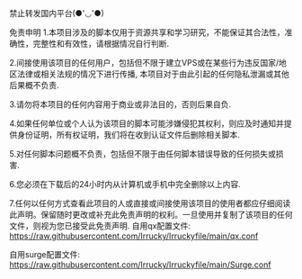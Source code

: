 禁止转发国内平台(●'◡'●)

免责申明
1.本项目涉及的脚本仅用于资源共享和学习研究，不能保证其合法性，准确性，完整性和有效性，请根据情况自行判断.

2.间接使用该项目的任何用户，包括但不限于建立VPS或在某些行为违反国家/地区法律或相关法规的情况下进行传播, 本项目对于由此引起的任何隐私泄漏或其他后果概不负责.

3.请勿将本项目的任何内容用于商业或非法目的，否则后果自负.

4.如果任何单位或个人认为该项目的脚本可能涉嫌侵犯其权利，则应及时通知并提供身份证明，所有权证明，我们将在收到认证文件后删除相关脚本.

5.对任何脚本问题概不负责，包括但不限于由任何脚本错误导致的任何损失或损害.

6.您必须在下载后的24小时内从计算机或手机中完全删除以上内容.

7.任何以任何方式查看此项目的人或直接或间接使用该项目的使用者都应仔细阅读此声明。保留随时更改或补充此免责声明的权利。一旦使用并复制了该项目的任何文件，则视为您已接受此免责声明.
自用qx配置文件:
https://raw.githubusercontent.com/Irrucky/Irruckyfile/main/qx.conf

自用surge配置文件:
https://raw.githubusercontent.com/Irrucky/Irruckyfile/main/Surge.conf
